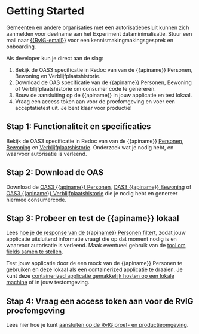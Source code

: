 # Getting Started

Gemeenten en andere organisaties met een autorisatiebesluit kunnen zich aanmelden voor deelname aan het Experiment dataminimalisatie. Stuur een mail naar [{{RvIG-email}}](mailto:{{RvIG-email}}) voor een kennismakingmakingsgesprek en onboarding.

Als developer kun je direct aan de slag:
1. Bekijk de OAS3 specificatie in Redoc van van de {{apiname}} Personen, Bewoning en Verblijfplaatshistorie.
2. Download de OAS specificatie van de {{apiname}} Personen, Bewoning of Verblijfplaatshistorie om consumer code te genereren.
3. Bouw de aansluiting op de {{apiname}} in jouw applicatie en test lokaal.
4. Vraag een access token aan voor de proefomgeving en voer een acceptatietest uit. Je bent klaar voor productie!


##  Stap 1: Functionaliteit en specificaties

Bekijk de OAS3 specificatie in Redoc van van de {{apiname}} [Personen](./personen/specificatie), [Bewoning](./bewoning/specificatie) en [Verblijfplaatshistorie](./historie/specificatie). Onderzoek wat je nodig hebt, en waarvoor autorisatie is verleend.

##  Stap 2: Download de OAS
Download de [OAS3 {{apiname}} Personen]({{PersonenSpecUrl}}), [OAS3 {{apiname}} Bewoning]({{BewoningSpecUrl}}) of [OAS3 {{apiname}} Verblijfplaatshistorie]({{VerblijfplaatshistorieSpecUrl}}) die je nodig hebt en genereer hiermee consumercode.

## Stap 3: Probeer en test de {{apiname}} lokaal
Lees [hoe je de response van de {{apiname}} Personen filtert](./how-tos/personen-response-filteren), zodat jouw applicatie uitsluitend informatie vraagt die op dat moment nodig is en waarvoor autorisatie is verleend. Maak eventueel gebruik van de [tool om fields samen te stellen](./how-tos/fields-samenstellen).

Test jouw applicatie door de een mock van de {{apiname}} Personen te gebruiken en deze lokaal als een containerized applicatie te draaien. Je kunt deze [containerized applicatie gemakkelijk hosten op een lokale machine](./how-tos/lokaal-testen) of in jouw testomgeving.

## Stap 4: Vraag een access token aan voor de RvIG proefomgeving

Lees hier hoe je kunt [aansluiten op de RvIG proef- en productieomgeving](./how-tos/aansluiten). 
